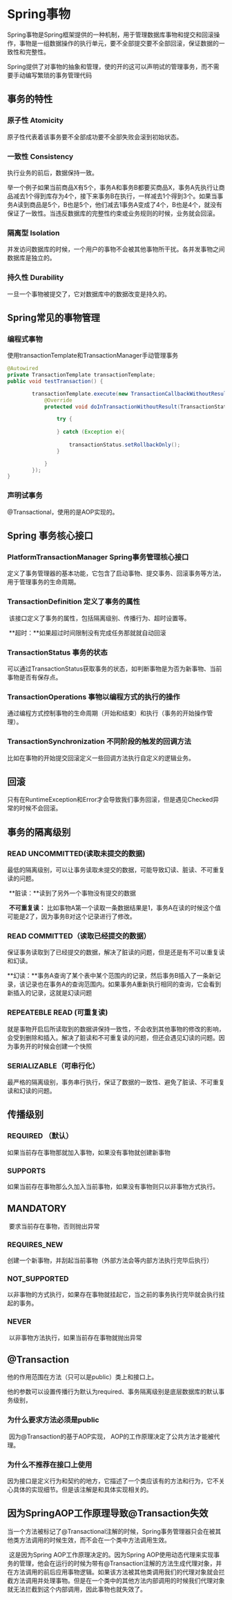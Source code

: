 # Spring事物

​	Spring事物是Spring框架提供的一种机制，用于管理数据库事物和提交和回滚操作，事物是一组数据操作的执行单元，要不全部提交要不全部回滚，保证数据的一致性和完整性。

​	Spring提供了对事物的抽象和管理，使的开的这可以声明试的管理事务，而不需要手动编写繁琐的事务管理代码

## 事务的特性

### 	原子性 Atomicity

原子性代表着该事务要不全部成功要不全部失败会滚到初始状态。

### 	一致性 Consistency

执行业务的前后，数据保持一致。

​	举一个例子如果当前商品X有5个，事务A和事务B都要买商品X，事务A先执行让商品减去1个得到库存为4个，接下来事务B在执行，一样减去1个得到3个。如果当事务A读到商品是5个，B也是5个，他们减去1事务A变成了4个，B也是4个，就没有保证了一致性。当违反数据库的完整性约束或业务规则的时候，业务就会回滚。

### 	 隔离型 Isolation

并发访问数据库的时候，一个用户的事物不会被其他事物所干扰。各并发事物之间数据库是独立的。

### 	持久性 Durability

一旦一个事物被提交了，它对数据库中的数据改变是持久的。

## Spring常见的事物管理

### 编程式事物

使用transactionTemplate和TransactionManager手动管理事务	

~~~java
@Autowired
private TransactionTemplate transactionTemplate;
public void testTransaction() {

        transactionTemplate.execute(new TransactionCallbackWithoutResult() {
            @Override
            protected void doInTransactionWithoutResult(TransactionStatus transactionStatus) {

                try {
 
                } catch (Exception e){
               
                    transactionStatus.setRollbackOnly();
                }

            }
        });
}

~~~

### 声明试事务

@Transactional，使用的是AOP实现的。

## Spring 事务核心接口

### PlatformTransactionManager Spring事务管理核心接口

​	定义了事务管理器的基本功能，它包含了启动事物、提交事务、回滚事务等方法，用于管理事务的生命周期。

### TransactionDefinition 定义了事务的属性

​	该接口定义了事务的属性，包括隔离级别、传播行为、超时设置等。

​	**超时：**如果超过时间限制没有完成任务那就就自动回滚

### TransactionStatus 事务的状态

​	可以通过TransactionStatus获取事务的状态，如判断事物是为否为新事物、当前事物是否有保存点。

### TransactionOperations 事物以编程方式的执行的操作

​	通过编程方式控制事物的生命周期（开始和结束）和执行（事务的开始操作管理）。

### TransactionSynchronization	不同阶段的触发的回调方法

比如在事物的开始提交回滚定义一些回调方法执行自定义的逻辑业务。

## 回滚

只有在RuntimeException和Error才会导致我们事务回滚，但是遇见Checked异常的时候不会回滚。

## 事务的隔离级别

### READ UNCOMMITTED(读取未提交的数据)

最低的隔离级别，可以让事务读取未提交的数据，可能导致幻读、脏读、不可重复读的问题。

​	**脏读：**读到了另外一个事物没有提交的数据

​	**不可重复读：** 比如事物A第一个读取一条数据结果是1，事务A在读的时候这个值可能是2了，因为事务B对这个记录进行了修改。

### READ COMMITTED（读取已经提交的数据）

​	保证事务读取到了已经提交的数据，解决了脏读的问题，但是还是有不可以重复读和幻读。

​	**幻读：**事务A查询了某个表中某个范围内的记录，然后事务B插入了一条新记录，该记录也在事务A的查询范围内。如果事务A重新执行相同的查询，它会看到新插入的记录，这就是幻读问题

### REPEATEBLE READ (可重复读)

​	就是事物开启后所读取到的数据讲保持一致性，不会收到其他事物的修改的影响，会受到删除和插入。解决了脏读和不可重复读的问题，但还会遇见幻读的问题。因为事务开的时候会创建一个快照

###  SERIALIZABLE（可串行化）

​	最严格的隔离级别，事务串行执行，保证了数据的一致性、避免了脏读、不可重复读和幻读的问题。

## 传播级别

### REQUIRED （默认）

如果当前存在事物那就加入事物，如果没有事物就创建新事物

### SUPPORTS

​	如果当前存在事物那么久加入当前事物，如果没有事物则只以非事物方式执行。

## MANDATORY

​	要求当前存在事物，否则抛出异常

### REQUIRES_NEW

​	创建一个新事物，并刮起当前事物（外部方法会等内部方法执行完毕后执行）

### NOT_SUPPORTED	

​	以非事物的方式执行，如果存在事物就挂起它，当之前的事务执行完毕就会执行挂起的事务。

### NEVER

​	以非事物方法执行，如果当前存在事物就抛出异常

## @Transaction

他的作用范围在方法（只可以是public）类上和接口上。

他的参数可以设置传播行为默认为required、事务隔离级别是底层数据库的默认事务级别，

### 为什么要求方法必须是public

​	因为@Transaction的基于AOP实现， AOP的工作原理决定了公共方法才能被代理。

### 为什么不推荐在接口上使用

​	因为接口是定义行为和契约的地方，它描述了一个类应该有的方法和行为，它不关心具体的实现细节。但是该注解是和具体实现相关的。

## 因为SpringAOP工作原理导致@Transaction失效 

​	当一个方法被标记了@Transactional注解的时候，Spring事务管理器只会在被其他类方法调用的时候生效，而不会在一个类中方法调用生效。

​	这是因为Spring AOP工作原理决定的。因为Spring AOP使用动态代理来实现事务的管理，他会在运行的时候为带有@Transaction注解的方法生成代理对象，并在方法调用的前后应用事物逻辑。如果该方法被其他类调用我们的代理对象就会拦截方法调用并处理事物。但是在一个类中的其他方法内部调用的时候我们代理对象就无法拦截到这个内部调用，因此事物也就失效了。